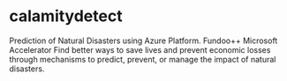 # calamitydetect
Prediction of Natural Disasters using Azure Platform.
Fundoo++ Microsoft Accelerator
Find better ways to save lives and prevent economic losses through mechanisms to predict, prevent, or manage the impact of natural disasters.
